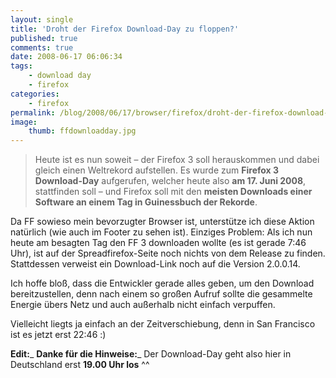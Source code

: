 ```yaml
---
layout: single
title: 'Droht der Firefox Download-Day zu floppen?'
published: true
comments: true
date: 2008-06-17 06:06:34
tags:
    - download day
    - firefox
categories:
    - firefox
permalink: /blog/2008/06/17/browser/firefox/droht-der-firefox-download-day-zu-floppen
image:
    thumb: ffdownloadday.jpg
---
```

> Heute ist es nun soweit &#8211; der Firefox 3 soll herauskommen und dabei gleich einen Weltrekord aufstellen. Es wurde zum **Firefox 3 Download-Day** aufgerufen, welcher heute also **am 17. Juni 2008**, stattfinden soll &#8211; und Firefox soll mit den **meisten Downloads einer Software an einem Tag in Guinessbuch der Rekorde**.

Da FF sowieso mein bevorzugter Browser ist, unterstütze ich diese Aktion natürlich (wie auch im Footer zu sehen ist). Einziges Problem: Als ich nun heute am besagten Tag den FF 3 downloaden wollte (es ist gerade 7:46 Uhr), ist auf der Spreadfirefox-Seite noch nichts von dem Release zu finden. Stattdessen verweist ein Download-Link noch auf die Version 2.0.0.14.

Ich hoffe bloß, dass die Entwickler gerade alles geben, um den Download bereitzustellen, denn nach einem so großen Aufruf sollte die gesammelte Energie übers Netz und auch außerhalb nicht einfach verpuffen.

Vielleicht liegts ja einfach an der Zeitverschiebung, denn in San Francisco ist es jetzt erst 22:46 :)

**Edit:**_ **Danke für die Hinweise:**_ Der Download-Day geht also hier in Deutschland erst **19.00 Uhr los** ^^